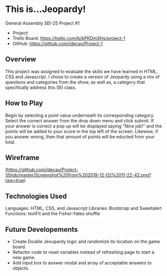 # This is...Jeopardy!

General Assembly SEI-25 Project #1

- Project:
- Trello Board: https://trello.com/b/bPKDmSHs/project-1
- GitHub: https://github.com/idecay/Project-1

## Overview

This project was assigned to evaluate the skills we have learned in HTML, CSS and Javascript. I chose to create a version of Jeopardy using a mix of questions and categories from the show, as well as, a category that specifically address this SEI class.

## How to Play

Begin by selecting a point value underneath its corresponding category. Select the correct answer from the drop down menu and click submit. If your answer is correct a pop up will be displayed saying "Nice job!" and the points will be added to your score in the top left of the screen. Likewise, if you answer wrong, then that amount of points will be educted from your total.

## Wireframe

(https://github.com/idecay/Project-1/blob/master/Screenshot%20from%202019-12-02%2011-22-42.png?raw=true)

## Technologies Used

Languages: HTML, CSS, and Javascript
Libraries: Bootstrap and Sweetalert
Functions: textFit and the Fisher-Yates shuffle

## Future Developements

- Create Double Jeoupardy logic and randomize its location on the game board.
- Refactor code to reset variables instead of refreshing page to start a new game.
- Add input box to answer modal and array of acceptable answers to objects.
